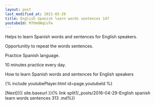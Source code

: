 ```yaml
---
layout: post
last_modified_at: 2021-03-29
title: English Spanish learn words sentences 147 
youtubeId: M7OmOWqCuTw
---
```

 
 
Helps to learn Spanish words and sentences for English speakers.

Opportunitiy to repeat the words sentences. 

Practice Spanish language. 
 
10 minutes practice every day. 
 
How to learn Spanish words and sentences for English speakers 
 
{% include youtubePlayer.html id=page.youtubeId %}
 
 
[Next]({{ site.baseurl }}{% link  split1/_posts/2016-04-29-English spanish learn words sentences 313 .md%})
 
